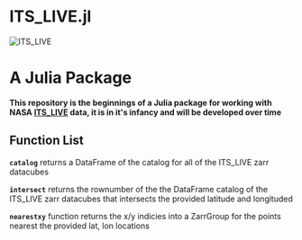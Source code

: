 # ITS_LIVE.jl
![ITS_LIVE](https://its-live-data.s3.amazonaws.com/documentation/ITS_LIVE_logo_transparent_wht.png)

# A Julia Package 
**This repository is the beginnings of a Julia package for working with NASA [ITS_LIVE](https://its-live.jpl.nasa.gov/) data, it is in it's infancy and will be developed over time**

## Function List 
**`catalog`** returns a DataFrame of the catalog for all of the ITS_LIVE zarr datacubes

**`intersect`** returns the rownumber of the the DataFrame catalog of the ITS_LIVE zarr datacubes that intersects the provided latitude and longituded

**`nearestxy`** function returns the x/y indicies into a ZarrGroup for the points nearest the provided lat, lon locations
